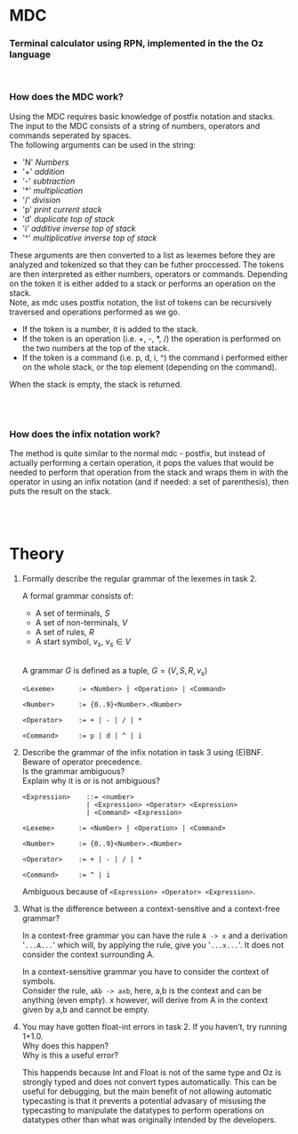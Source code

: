 # MDC

### Terminal calculator using RPN, implemented in the the Oz language 

<br/>

### How does the MDC work?

Using the MDC requires basic knowledge of postfix notation and stacks.\
The input to the MDC consists of a string of numbers, operators and commands seperated by spaces.\
The following arguments can be used in the string:
- 'N' *Numbers*
- '+' *addition*
- '-' *subtraction*
- '*' *multiplication*
- '/' *division*
- 'p' *print current stack*
- 'd' *duplicate top of stack*
- 'i' *additive inverse top of stack*
- '^' *multiplicative inverse top of stack*

These arguments are then converted to a list as lexemes before they are analyzed and tokenized
so that they can be futher proccessed.
The tokens are then interpreted as either numbers, operators or commands. Depending on the token it is either added to a stack or performs an operation on the stack. \
Note, as mdc uses postfix notation, the list of tokens can be recursively traversed and operations performed as we go.

- If the token is a number, it is added to the stack.
- If the token is an operation (i.e. +, -, *, /) the operation is performed on the two numbers at the top of the stack.
- If the token is a command (i.e. p, d, i, ^) the command i performed either on the whole stack, or the top element (depending on the command).

When the stack is empty, the stack is returned.

<br/><br/>

### How does the infix notation work?

The method is quite similar to the normal mdc - postfix, but instead of actually performing a certain operation, it pops the values that would be needed to perform that operation from the stack and wraps them in with the operator in using an infix notation (and if needed: a set of parenthesis), then puts the result on the stack.

<br/><br/>

# Theory

1. Formally describe the regular grammar of the lexemes in task 2.

    A formal grammar consists of:

    - A set of terminals, $S$
    - A set of non-terminals, $V$
    - A set of rules, $R$
    - A start symbol, $v_s$,  $v_s \in V$
  
    <br/>

    A grammar $G$ is defined as a tuple, $G = (V, S, R, v_s)$

    ```
    <Lexeme>      := <Number> | <Operation> | <Command>

    <Number>      := {0..9}<Number>.<Number>

    <Operator>    := + | - | / | *

    <Command>     := p | d | ^ | i
    ```

2. Describe the grammar of the infix notation in task 3 using (E)BNF. Beware of operator precedence. \
    Is the grammar ambiguous? \
    Explain why it is or is not ambiguous?

   
    ```
    <Expression>    ::= <number>
                    | <Expression> <Operator> <Expression>
                    | <Command> <Expression>

    <Lexeme>      := <Number> | <Operation> | <Command>

    <Number>      := {0..9}<Number>.<Number>

    <Operator>    := + | - | / | *

    <Command>     := ^ | i
    ```

    Ambiguous because of `<Expression> <Operator> <Expression>`.

3. What is the difference between a context-sensitive and a context-free grammar?
   
    In a context-free grammar you can have the rule `A -> x` and a derivation '`...A...`' which will, by applying the rule, give you '`...x...`'. It does not consider the context surrounding A.

    In a context-sensitive grammar you have to consider the context of symbols.\
    Consider the rule, `aAb -> axb`, here, a,b is the context and can be anything (even empty). x however, will derive from A in the context given by a,b and cannot be empty.

4. You may have gotten float-int errors in task 2. If you haven’t, try running 1+1.0.\
    Why does this happen?\
    Why is this a useful error?

    This happends because Int and Float is not of the same type and Oz is strongly typed and does not convert types automatically. This can be useful for debugging, but the main benefit of not allowing automatic typecasting is that it prevents a potential advasary of misusing the typecasting to manipulate the datatypes to perform operations on datatypes other than what was originally intended by the developers.